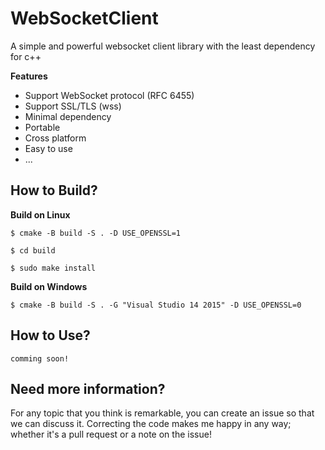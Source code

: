 # WebSocketClient #

A simple and powerful websocket client library with the least dependency for c++


**Features**
   - Support WebSocket protocol (RFC 6455) 
   - Support SSL/TLS (wss)  
   - Minimal dependency
   - Portable
   - Cross platform
   - Easy to use
   - ...
  

## How to Build?
**Build on Linux**
```
$ cmake -B build -S . -D USE_OPENSSL=1

$ cd build

$ sudo make install
```

**Build on Windows**
```
$ cmake -B build -S . -G "Visual Studio 14 2015" -D USE_OPENSSL=0
```

## How to Use?
```
comming soon!
```

## Need more information?
For any topic that you think is remarkable, you can create an issue so that we can discuss it. Correcting the code makes me happy in any way; whether it's a pull request or a note on the issue!
